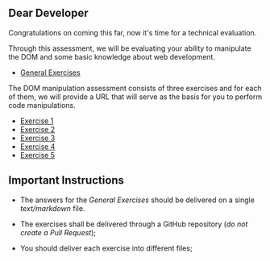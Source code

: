 ## Dear Developer

Congratulations on coming this far, now it's time for a technical evaluation.

Through this assessment, we will be evaluating your ability to manipulate the DOM and some basic knowledge about web development.

* [General Exercises](https://github.com/tntdevs/phase1-interview/wiki/General-Exercises)

The DOM manipulation assessment consists of three exercises and for each of them, we will provide a URL that will serve as the basis for you to perform code manipulations.

* [Exercise 1](https://github.com/tntdevs/phase1-interview/wiki/Exercise-1)
* [Exercise 2](https://github.com/tntdevs/phase1-interview/wiki/Exercise-2)
* [Exercise 3](https://github.com/tntdevs/phase1-interview/wiki/Exercise-3)
* [Exercise 4](https://github.com/tntdevs/phase1-interview/wiki/Exercise-4)
* [Exercise 5](https://github.com/tntdevs/phase1-interview/wiki/Exercise-5)

## Important Instructions

* The answers for the _General Exercises_ should be delivered on a single _text/markdown_ file.

* The exercises shall be delivered through a GitHub repository (_do not create a Pull Request_);

* You should deliver each exercise into different files;
